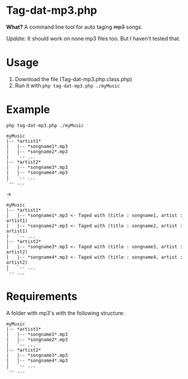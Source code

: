 Tag-dat-mp3.php
================

**What?**
A command line tool for auto taging ~~mp3~~ songs.

*Update:* It should work on none mp3 files too. But I haven't tested that.



Usage
==========

 1. Download the file (Tag-dat-mp3.php.class.php)
 2. Run it with `php tag-dat-mp3.php ./myMusic`



Example
=======
`php tag-dat-mp3.php ./myMusic`
```
myMusic
|-- *artist1*
|   |-- *songname1*.mp3
|   |-- *songname2*.mp3
|   `-- ...
|-- *artist2*
|   |-- *songname3*.mp3
|   |-- *songname4*.mp3
|   `-- ...
`-- ...
```

->

```
myMusic
|-- *artist1*
|   |-- *songname1*.mp3 <- Taged with (title : songname1, artist : artist1)
|   |-- *songname2*.mp3 <- Taged with (title : songname2, artist : artist1)
|   `-- ...
|-- *artist2*
|   |-- *songname3*.mp3 <- Taged with (title : songname3, artist : artist2)
|   |-- *songname4*.mp3 <- Taged with (title : songname4, artist : artist2)
|   `-- ...
`-- ...
```



Requirements
============
A folder with mp3's with the following structure:

```
myMusic
|-- *artist1*
|   |-- *songname1*.mp3
|   |-- *songname2*.mp3
|   `-- ...
|-- *artist2*
|   |-- *songname3*.mp3
|   |-- *songname4*.mp3
|   `-- ...
`-- ...
```